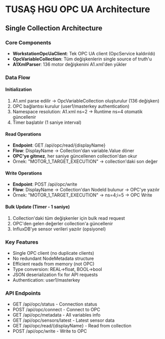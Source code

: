 # TUSAŞ HGU OPC UA Architecture

## Single Collection Architecture

### Core Components
- **WorkstationOpcUaClient**: Tek OPC UA client (OpcService kaldırıldı)
- **OpcVariableCollection**: Tüm değişkenlerin single source of truth'u
- **A1XmlParser**: 136 motor değişkenini A1.xml'den yükler

### Data Flow

#### Initialization
1. A1.xml parse edilir → OpcVariableCollection oluşturulur (136 değişken)
2. OPC bağlantısı kurulur (user1/masterkey authentication)
3. Namespace resolution: A1.xml ns=2 → Runtime ns=4 otomatik güncellenir
4. Timer başlatılır (1 saniye interval)

#### Read Operations
- **Endpoint**: GET /api/opc/read/{displayName}
- **Flow**: DisplayName → Collection'dan variable.Value döner
- **OPC'ye gitmez**, her saniye güncellenen collection'dan okur
- Örnek: "MOTOR_1_TARGET_EXECUTION" → collection'daki son değer

#### Write Operations  
- **Endpoint**: POST /api/opc/write
- **Flow**: DisplayName → Collection'dan NodeId bulunur → OPC'ye yazılır
- Örnek: "MOTOR_1_TARGET_EXECUTION" → ns=4;i=5 → OPC Write

#### Bulk Update (Timer - 1 saniye)
1. Collection'daki tüm değişkenler için bulk read request
2. OPC'den gelen değerler collection'a güncellenir
3. InfluxDB'ye sensor verileri yazılır (opsiyonel)

### Key Features
- Single OPC client (no duplicate clients)
- No redundant NodeMetadata structure  
- Efficient reads from memory (not OPC)
- Type conversion: REAL→float, BOOL→bool
- JSON deserialization fix for API requests
- Authentication: user1/masterkey

### API Endpoints
- GET /api/opc/status - Connection status
- POST /api/opc/connect - Connect to OPC
- GET /api/opc/metadata - All variables info
- GET /api/opc/sensors/latest - Latest sensor data
- GET /api/opc/read/{displayName} - Read from collection
- POST /api/opc/write - Write to OPC